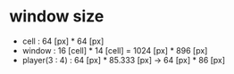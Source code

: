 # window size
- cell : 64 [px] * 64 [px]
- window : 16 [cell] * 14 [cell] = 1024 [px] * 896 [px]
- player(3 : 4) : 64 [px] * 85.333 [px] -> 64 [px] * 86 [px] 
